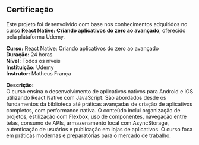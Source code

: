 ## Certificação

Este projeto foi desenvolvido com base nos conhecimentos adquiridos no curso **React Native: Criando aplicativos do zero ao avançado**, oferecido pela plataforma Udemy.

**Curso:** React Native: Criando aplicativos do zero ao avançado  
**Duração:** 24 horas  
**Nível:** Todos os níveis  
**Instituição:** Udemy  
**Instrutor:** Matheus França

**Descrição:**  
O curso ensina o desenvolvimento de aplicativos nativos para Android e iOS utilizando React Native com JavaScript. São abordados desde os fundamentos da biblioteca até práticas avançadas de criação de aplicativos completos, com performance nativa. O conteúdo inclui organização de projetos, estilização com Flexbox, uso de componentes, navegação entre telas, consumo de APIs, armazenamento local com AsyncStorage, autenticação de usuários e publicação em lojas de aplicativos. O curso foca em práticas modernas e preparatórias para o mercado de trabalho.
